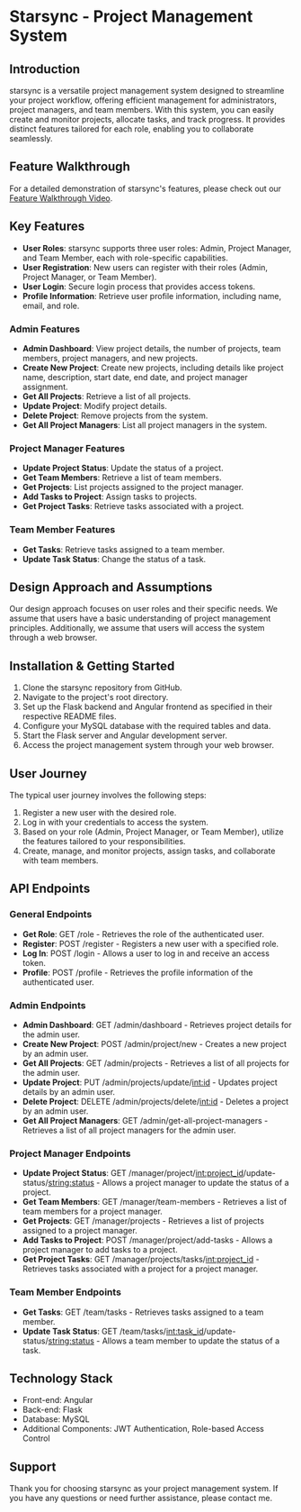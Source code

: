 # Starsync - Project Management System

## Introduction

starsync is a versatile project management system designed to streamline your project workflow, offering efficient management for administrators, project managers, and team members. With this system, you can easily create and monitor projects, allocate tasks, and track progress. It provides distinct features tailored for each role, enabling you to collaborate seamlessly.

## Feature Walkthrough

For a detailed demonstration of starsync's features, please check out our [Feature Walkthrough Video](https://youtu.be/YSGc29S1Ey8).

## Key Features

- **User Roles**: starsync supports three user roles: Admin, Project Manager, and Team Member, each with role-specific capabilities.
- **User Registration**: New users can register with their roles (Admin, Project Manager, or Team Member).
- **User Login**: Secure login process that provides access tokens.
- **Profile Information**: Retrieve user profile information, including name, email, and role.

### Admin Features

- **Admin Dashboard**: View project details, the number of projects, team members, project managers, and new projects.
- **Create New Project**: Create new projects, including details like project name, description, start date, end date, and project manager assignment.
- **Get All Projects**: Retrieve a list of all projects.
- **Update Project**: Modify project details.
- **Delete Project**: Remove projects from the system.
- **Get All Project Managers**: List all project managers in the system.

### Project Manager Features

- **Update Project Status**: Update the status of a project.
- **Get Team Members**: Retrieve a list of team members.
- **Get Projects**: List projects assigned to the project manager.
- **Add Tasks to Project**: Assign tasks to projects.
- **Get Project Tasks**: Retrieve tasks associated with a project.

### Team Member Features

- **Get Tasks**: Retrieve tasks assigned to a team member.
- **Update Task Status**: Change the status of a task.

## Design Approach and Assumptions

Our design approach focuses on user roles and their specific needs. We assume that users have a basic understanding of project management principles. Additionally, we assume that users will access the system through a web browser.

## Installation & Getting Started

1. Clone the starsync repository from GitHub.
2. Navigate to the project's root directory.
3. Set up the Flask backend and Angular frontend as specified in their respective README files.
4. Configure your MySQL database with the required tables and data.
5. Start the Flask server and Angular development server.
6. Access the project management system through your web browser.

## User Journey

The typical user journey involves the following steps:

1. Register a new user with the desired role.
2. Log in with your credentials to access the system.
3. Based on your role (Admin, Project Manager, or Team Member), utilize the features tailored to your responsibilities.
4. Create, manage, and monitor projects, assign tasks, and collaborate with team members.

## API Endpoints

### General Endpoints

- **Get Role**: GET /role - Retrieves the role of the authenticated user.
- **Register**: POST /register - Registers a new user with a specified role.
- **Log In**: POST /login - Allows a user to log in and receive an access token.
- **Profile**: POST /profile - Retrieves the profile information of the authenticated user.

### Admin Endpoints

- **Admin Dashboard**: GET /admin/dashboard - Retrieves project details for the admin user.
- **Create New Project**: POST /admin/project/new - Creates a new project by an admin user.
- **Get All Projects**: GET /admin/projects - Retrieves a list of all projects for the admin user.
- **Update Project**: PUT /admin/projects/update/<int:id> - Updates project details by an admin user.
- **Delete Project**: DELETE /admin/projects/delete/<int:id> - Deletes a project by an admin user.
- **Get All Project Managers**: GET /admin/get-all-project-managers - Retrieves a list of all project managers for the admin user.

### Project Manager Endpoints

- **Update Project Status**: GET /manager/project/<int:project_id>/update-status/<string:status> - Allows a project manager to update the status of a project.
- **Get Team Members**: GET /manager/team-members - Retrieves a list of team members for a project manager.
- **Get Projects**: GET /manager/projects - Retrieves a list of projects assigned to a project manager.
- **Add Tasks to Project**: POST /manager/project/add-tasks - Allows a project manager to add tasks to a project.
- **Get Project Tasks**: GET /manager/projects/tasks/<int:project_id> - Retrieves tasks associated with a project for a project manager.

### Team Member Endpoints

- **Get Tasks**: GET /team/tasks - Retrieves tasks assigned to a team member.
- **Update Task Status**: GET /team/tasks/<int:task_id>/update-status/<string:status> - Allows a team member to update the status of a task.

## Technology Stack

- Front-end: Angular
- Back-end: Flask
- Database: MySQL
- Additional Components: JWT Authentication, Role-based Access Control

## Support

Thank you for choosing starsync as your project management system. If you have any questions or need further assistance, please contact me.


